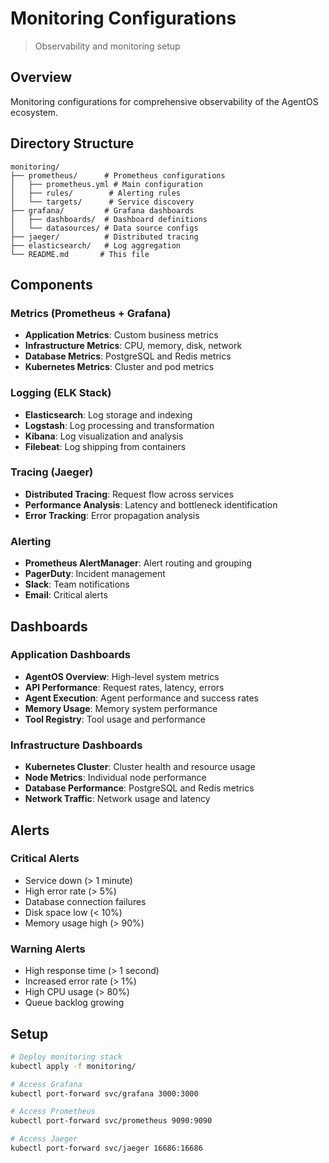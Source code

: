 # Monitoring Configurations

> Observability and monitoring setup

## Overview

Monitoring configurations for comprehensive observability of the AgentOS ecosystem.

## Directory Structure

```
monitoring/
├── prometheus/      # Prometheus configurations
│   ├── prometheus.yml # Main configuration
│   ├── rules/        # Alerting rules
│   └── targets/      # Service discovery
├── grafana/         # Grafana dashboards
│   ├── dashboards/  # Dashboard definitions
│   └── datasources/ # Data source configs
├── jaeger/          # Distributed tracing
├── elasticsearch/   # Log aggregation
└── README.md       # This file
```

## Components

### Metrics (Prometheus + Grafana)
- **Application Metrics**: Custom business metrics
- **Infrastructure Metrics**: CPU, memory, disk, network
- **Database Metrics**: PostgreSQL and Redis metrics
- **Kubernetes Metrics**: Cluster and pod metrics

### Logging (ELK Stack)
- **Elasticsearch**: Log storage and indexing
- **Logstash**: Log processing and transformation
- **Kibana**: Log visualization and analysis
- **Filebeat**: Log shipping from containers

### Tracing (Jaeger)
- **Distributed Tracing**: Request flow across services
- **Performance Analysis**: Latency and bottleneck identification
- **Error Tracking**: Error propagation analysis

### Alerting
- **Prometheus AlertManager**: Alert routing and grouping
- **PagerDuty**: Incident management
- **Slack**: Team notifications
- **Email**: Critical alerts

## Dashboards

### Application Dashboards
- **AgentOS Overview**: High-level system metrics
- **API Performance**: Request rates, latency, errors
- **Agent Execution**: Agent performance and success rates
- **Memory Usage**: Memory system performance
- **Tool Registry**: Tool usage and performance

### Infrastructure Dashboards
- **Kubernetes Cluster**: Cluster health and resource usage
- **Node Metrics**: Individual node performance
- **Database Performance**: PostgreSQL and Redis metrics
- **Network Traffic**: Network usage and latency

## Alerts

### Critical Alerts
- Service down (> 1 minute)
- High error rate (> 5%)
- Database connection failures
- Disk space low (< 10%)
- Memory usage high (> 90%)

### Warning Alerts
- High response time (> 1 second)
- Increased error rate (> 1%)
- High CPU usage (> 80%)
- Queue backlog growing

## Setup

```bash
# Deploy monitoring stack
kubectl apply -f monitoring/

# Access Grafana
kubectl port-forward svc/grafana 3000:3000

# Access Prometheus
kubectl port-forward svc/prometheus 9090:9090

# Access Jaeger
kubectl port-forward svc/jaeger 16686:16686
```